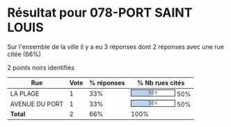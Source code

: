 # Résultat pour 078-PORT SAINT LOUIS

Sur l'ensemble de la ville il y a eu 3 réponses dont 2 réponses avec une rue citée (66%)

2 points noirs identifiés

| Rue | Vote | % réponses | % Nb rues cités|
|-----|------|------------|----------------|
| LA PLAGE | 1 | 33% | <img src="../../img/bar_50.gif" />&nbsp;50%|
| AVENUE DU PORT | 1 | 33% | <img src="../../img/bar_50.gif" />&nbsp;50%|
| **Total** | 2 | 66% | 100%|
